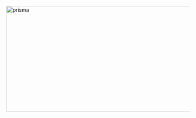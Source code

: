 <img width="1024" height="290" alt="prisma" src="https://gist.github.com/user-attachments/assets/d88b8813-fbb0-4edf-8221-a9f0f7a6989f" />
